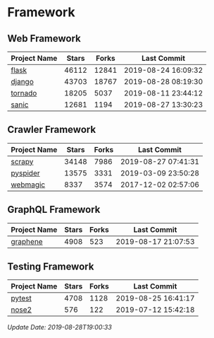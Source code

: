 # Framework

## Web Framework

| Project Name | Stars | Forks | Last Commit |
| ------------ | ----- | ----- | ----------- |
| [flask](https://github.com/pallets/flask) | 46112 | 12841 | 2019-08-24 16:09:32 |
| [django](https://github.com/django/django) | 43703 | 18767 | 2019-08-28 08:19:30 |
| [tornado](https://github.com/tornadoweb/tornado) | 18205 | 5037 | 2019-08-11 23:44:12 |
| [sanic](https://github.com/huge-success/sanic) | 12681 | 1194 | 2019-08-27 13:30:23 |

## Crawler Framework

| Project Name | Stars | Forks | Last Commit |
| ------------ | ----- | ----- | ----------- |
| [scrapy](https://github.com/scrapy/scrapy) | 34148 | 7986 | 2019-08-27 07:41:31 |
| [pyspider](https://github.com/binux/pyspider) | 13575 | 3331 | 2019-03-09 23:50:28 |
| [webmagic](https://github.com/code4craft/webmagic) | 8337 | 3574 | 2017-12-02 02:57:06 |

## GraphQL Framework

| Project Name | Stars | Forks | Last Commit |
| ------------ | ----- | ----- | ----------- |
| [graphene](https://github.com/graphql-python/graphene) | 4908 | 523 | 2019-08-17 21:07:53 |

## Testing Framework

| Project Name | Stars | Forks | Last Commit |
| ------------ | ----- | ----- | ----------- |
| [pytest](https://github.com/pytest-dev/pytest) | 4708 | 1128 | 2019-08-25 16:41:17 |
| [nose2](https://github.com/nose-devs/nose2) | 576 | 122 | 2019-07-12 15:42:18 |

*Update Date: 2019-08-28T19:00:33*